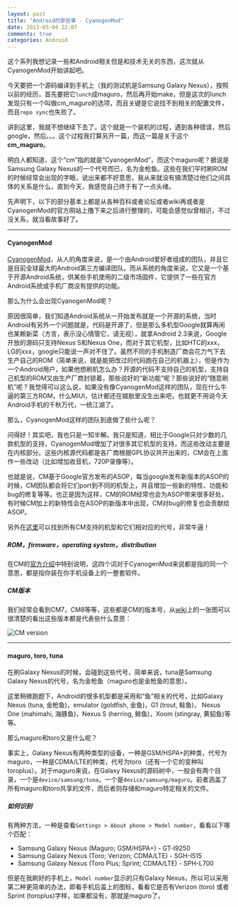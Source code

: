 ```yaml
---
layout: post
title: "Android的那些事 - CyanogenMod"
date: 2013-05-04 22:07
comments: true
categories: Android
---
```


这个系列我想记录一些和Android相关但是和技术无关的东西，这次就从CyanogenMod开始讲起吧。

今天要把一个源码编译到手机上（我的测试机是Samsung Galaxy Nexus），按照以前的经历，首先要把它`lunch`成maguro，然后再开始make，但是这次的lunch发现只有一个叫做cm_maguro的选项，而且关键是它说找不到相关的配置文件，而且`repo sync`也失败了。

讲到这里，我就不想继续下去了，这个就是一个装机的过程，遇到各种错误，然后google，然后。。。这个过程我打算另开一篇，而这一篇是关于这个**cm_maguro**。

明白人都知道，这个“cm”指的就是“CyanogenMod”，而这个maguro呢？据说是Samsung Galaxy Nexus的一个代号而已，名为金枪鱼。这些在我们平时刷ROM的时候经常会出现的字眼，说出来都不好意思，我从来就没有搞清楚过他们之间具体的关系是什么，直到今天，我感觉自己终于有了一点头绪。

先声明下，以下的部分基本上都是从各种百科或者论坛或者wiki再或者是CyanogenMod的官方网站上撸下来之后进行整理的，可能会感觉似曾相识，不过没关系，就当看故事好了。

------

#### CyanogenMod

[CyanogenMod](http://wiki.cyanogenmod.org/w/About)，从人的角度来说，是一个由Android爱好者组成的团队，并且它是目前全球最大的Android第三方编译团队。而从系统的角度来说，它又是一个基于开源Android系统，供某些手机使用的二级市场固件，它提供了一些在官方Android系统或手机厂商没有提供的功能。

那么为什么会出现CyanogenMod呢？

原因很简单，我们知道Android系统从一开始发布就是一个开源的系统，当时Android有另外一个问题就是，代码是开源了，但是那么多机型Google就算再闲也某赖新菜（方言，表示没心情管它，请无视），就拿Android 2.3来说，Google开放的源码只支持Nexus S和Nexus One，而对于其它机型，比如HTC的xxx，LG的xxx，google只能说一声对不住了。虽然不同的手机制造厂商会花力气下去生产自己的ROM（简单来说，就是能把改过的代码跑在自己的机器上），但是作为一个Android用户，如果他想刷机怎么办？开源的代码不支持自己的机型，支持自己机型的ROM又由生产厂商封锁着，那些说好的“新功能”呢？那些说好的“随意刷机”呢？我觉得可以这么说，如果没有像CyanogenMod这样的团队，现在什么牛逼的第三方ROM，什么MIUI，估计都还在娘胎里没生出来吧，也就更不用说今天Android手机的千秋万代，一统江湖了。

<!-- more -->

那么，CyanogenMod这样的团队到底做了些什么呢？

问得好！其实吧，我也只是一知半解。我只是知道，相比于Google只对少数的几款机型的支持，CyanogenMod增加了对很多其它机型的支持，而这些改动主要是在内核部分。这些内核源代码都是各厂商根据GPL协议共开出来的，CM会在上面作一些改动（比如增加收音机，720P录像等）。

也就是说，CM基于Google官方发布的ASOP，每当google发布新版本的ASOP的时候，CM团队都会将它们port到不同的机型上，并且增加一些新的特性、功能和bug的修复等等。也正是因为这样，CM的ROM经常也会为ASOP带来很多好处，有时候CM加上的新特性会在ASOP的新版本中出现，CM对bug的修复也会贡献给ASOP。

另外在[这里](http://wiki.cyanogenmod.org/index.php?title=Devices)可以找到所有CM支持的机型和它们相对应的代号，非常牛逼！

##### ROM，firmware，operating system，distribution

在CM的[官方介绍](http://wiki.cyanogenmod.org/w/About)中特别说明，这四个词对于CyanogenMod来说都是指的同一个意思，都是指你装在你手机设备上的一整套软件。

##### CM版本

我们经常会看到CM7，CM8等等，这些都是CM的版本号，从[wiki](http://en.wikipedia.org/wiki/CyanogenMod#Version_history)上的一张图可以很清楚的看出这些版本都是代表些什么意思：

![CM version](http://ytliu.info/images/2013-05-04-1.png "CM version")

------

#### maguro, toro, tuna

在刷Galaxy Nexus的时候，会碰到这些代号，简单来说，tuna是Samsung Galaxy Nexus的代号，名为金枪鱼（maguro也是金枪鱼的意思）。

这里稍微跑题下，Android的很多机型都是采用和“鱼”相关的代号，比如Galaxy Nexus (tuna, 金枪鱼)，emulator (goldfish, 金鱼)，G1 (trout, 鲑鱼)， Nexus One (mahimahi, 海豚鱼)，Nexus S (herring, 鲱鱼)，Xoom (stingray, 黄貂鱼)等等。

那么maguro和toro又是什么呢？

事实上，Galaxy Nexus有两种类型的设备，一种是GSM/HSPA+的种类，代号为maguro，一种是CDMA/LTE的种类，代号为toro（还有一个它的变种叫toroplus）。对于maguro来说，在Galaxy Nexus的源码树中，一般会有两个目录，一个是`device/samsung/tuna`，一个是`device/samsung/maguro`。前者涵盖了所有maguro和toro共享的文件，而后者则存储和maguro特定相关的文件。

##### 如何识别

有两种方法，一种是查看`Settings > About phone > Model number`，看看以下哪个匹配：

* Samsung Galaxy Nexus (Maguro; GSM/HSPA+) - GT-I9250
* Samsung Galaxy Nexus (Toro; Verizon; CDMA/LTE) - SGH-I515
* Samsung Galaxy Nexus (Toro Plus; Sprint; CDMA/LTE) - SPH-L700

但是在我刷好的手机上，`Model number`显示的只有Galaxy Nexus，所以可以采用第二种更简单的办法，即看手机后盖上的图标，看看它是否有Verizon (toro) 或者 Sprint (toroplus)字样，如果都没有，那就是maguro了。
